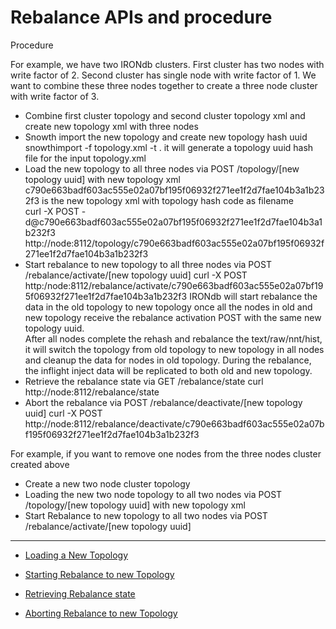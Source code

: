 # Rebalance APIs and procedure 

Procedure

For example, we have two IRONdb clusters. First cluster has two nodes with write factor of 2. Second cluster has single node with write factor of 1.
We want to combine these three nodes together to create a three node cluster with write factor of 3.

- Combine first cluster topology and second cluster topology xml and create new topology xml with three nodes
- Snowth import the new topology and create new topology hash uuid
  snowthimport -f topology.xml -t . 
  it will generate a topology uuid hash file for the input topology.xml
- Load the new topology to all three nodes via POST /topology/[new topology uuid] with new topology xml 
  c790e663badf603ac555e02a07bf195f06932f271ee1f2d7fae104b3a1b232f3 is the new topology xml with topology hash code as filename  
  curl -X POST -d@c790e663badf603ac555e02a07bf195f06932f271ee1f2d7fae104b3a1b232f3 http://node:8112/topology/c790e663badf603ac555e02a07bf195f06932f271ee1f2d7fae104b3a1b232f3
- Start rebalance to new topology to all three nodes via POST /rebalance/activate/[new topology uuid]
  curl -X POST http:/node:8112/rebalance/activate/c790e663badf603ac555e02a07bf195f06932f271ee1f2d7fae104b3a1b232f3 
  IRONdb will start rebalance the data in the old topology to new topology once all the nodes in old and new topology receive the rebalance activation POST with the same new topology uuid.     
  After all nodes complete the rehash and rebalance the text/raw/nnt/hist, it will switch the topology from old topology to new topology in all nodes and cleanup the data for nodes in old topology.
  During the rebalance, the inflight inject data will be replicated to both old and new topology.
- Retrieve the rebalance state via GET /rebalance/state
  curl http://node:8112/rebalance/state
- Abort the rebalance via POST /rebalance/deactivate/[new topology uuid]
  curl -X POST http://node:8112/rebalance/deactivate/c790e663badf603ac555e02a07bf195f06932f271ee1f2d7fae104b3a1b232f3

For example, if you want to remove one nodes from the three nodes cluster created above
- Create a new two node cluster topology
- Loading the new two node topology to all two nodes via POST /topology/[new topology uuid] with new topology xml
- Start Rebalance to new topology to all two nodes via POST /rebalance/activate/[new topology uuid]

---

 * [Loading a New Topology](api/topology.md)

 * [Starting Rebalance to new Topology](api/rebalance-activation.md)

 * [Retrieving Rebalance state](api/rebalance-state.md)

 * [Aborting Rebalance to new Topology](api/rebalance-deactivation.md)
